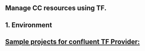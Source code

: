 ## Manage CC resources using TF.

 ## 1. Environment
 ##  [Sample projects for confluent TF Provider: ](https://registry.terraform.io/providers/confluentinc/confluent/latest/docs/guides/sample-project)


